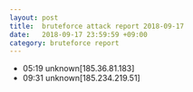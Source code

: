 ```yaml
---
layout: post
title:  bruteforce attack report 2018-09-17
date:   2018-09-17 23:59:59 +09:00
category: bruteforce report
---
```


* 05:19 unknown[185.36.81.183]
* 09:31 unknown[185.234.219.51]
